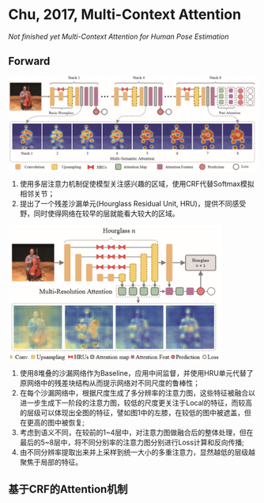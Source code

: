 # Chu, 2017, Multi-Context Attention
*Not finished yet*
*Multi-Context Attention for Human Pose Estimation*

## Forward
<img src="./img/gaozhong_forward_01.png"  style="zoom:66%"  align="center"/>

1. 使用多层注意力机制促使模型关注感兴趣的区域，使用CRF代替Softmax模拟相邻关节；
2. 提出了一个残差沙漏单元(Hourglass Residual Unit, HRU)，提供不同感受野，同时使得网络在较早的层就能看大较大的区域。

<img src="./img/gaozhong_forward_02.png"  style="zoom:75%"  align="center"/>

1. 使用8堆叠的沙漏网络作为Baseline，应用中间监督，并使用HRU单元代替了原网络中的残差块结构从而提示网络对不同尺度的鲁棒性；
2. 在每个沙漏网络中，根据尺度生成了多分辨率的注意力图，这些特征被融合以进一步生成下一阶段的注意力图，较低的尺度更关注于Local的特征，而较高的层级可以体现出全图的特征，譬如图1中的左膝，在较低的图中被遮盖，但在更高的图中被恢复;
3. 考虑到语义不同，在较前的1~4层中，对注意力图做融合后的整体处理，但在最后的5~8层中，将不同分别率的注意力图分别进行Loss计算和反向传播;
4. 由不同分辨率提取出来并上采样到统一大小的多重注意力，显然越低的层级越聚焦于局部的特征。

## 基于CRF的Attention机制